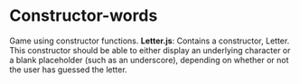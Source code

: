# Constructor-words
Game using constructor functions. **Letter.js**: Contains a constructor, Letter. This constructor should be able to either display an underlying character or a blank placeholder (such as an underscore), depending on whether or not the user has guessed the letter.
